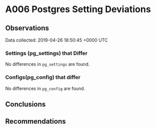 # A006 Postgres Setting Deviations #

## Observations ##
Data collected: 2019-04-26 18:50:45 +0000 UTC  

### Settings (pg_settings) that Differ ###

No differences in `pg_settings` are found.

### Configs(pg_config) that differ ###

No differences in `pg_config` are found.



## Conclusions ##


## Recommendations ##

